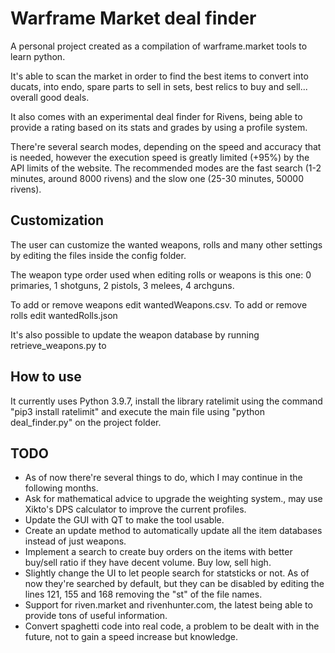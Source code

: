 # Warframe Market deal finder

A personal project created as a compilation of warframe.market tools to learn python.

It's able to scan the market in order to find the best items to convert into ducats, into endo, spare parts to sell in sets, best relics to buy and sell... overall good deals.

It also comes with an experimental deal finder for Rivens, being able to provide a rating based on its stats and grades by using a profile system.

There're several search modes, depending on the speed and accuracy that is needed, however the execution speed is greatly limited (+95%) by the API limits of the website. The recommended modes are the fast search (1-2 minutes, around 8000 rivens) and the slow one (25-30 minutes, 50000 rivens).

## Customization

The user can customize the wanted weapons, rolls and many other settings by editing the files inside the config folder.

The weapon type order used when editing rolls or weapons is this one: 0 primaries, 1 shotguns, 2 pistols, 3 melees, 4 archguns.

To add or remove weapons edit wantedWeapons.csv. To add or remove rolls edit wantedRolls.json

It's also possible to update the weapon database by running retrieve_weapons.py to

## How to use

It currently uses Python 3.9.7, install the library ratelimit using the command "pip3 install ratelimit" and execute the main file using "python deal_finder.py" on the project folder.


## TODO

- As of now there're several things to do, which I may continue in the following months.
- Ask for mathematical advice to upgrade the weighting system., may use Xikto's DPS calculator to improve the current profiles.
- Update the GUI with QT to make the tool usable. 
- Create an update method to automatically update all the item databases instead of just weapons.
- Implement a search to create buy orders on the items with better buy/sell ratio if they have decent volume. Buy low, sell high.
- Slightly change the UI to let people search for statsticks or not. As of now they're searched by default, but they can be disabled by editing the lines 121, 155 and 168 removing the "st" of the file names.
- Support for riven.market and rivenhunter.com, the latest being able to provide tons of useful information.
- Convert spaghetti code into real code, a problem to be dealt with in the future, not to gain a speed increase but knowledge.

